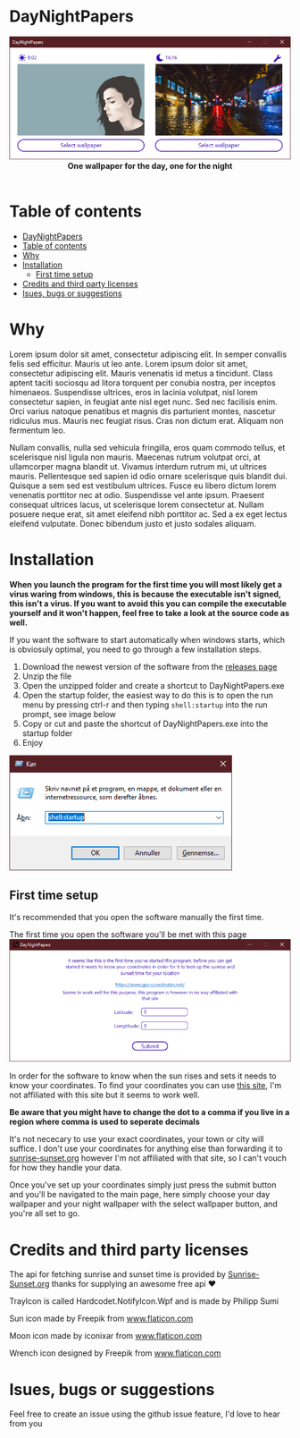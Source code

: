 # DayNightPapers 

<p align="center">
  <img src="https://github.com/nikolajlauridsen/DayNightPapers/blob/master/ReadmeImages/Screenshot.PNG?raw=true">
  <br>
  <b>One wallpaper for the day, one for the night</b><br>
  <br>
</p>

# Table of contents
- [DayNightPapers](#daynightpapers)
- [Table of contents](#table-of-contents)
- [Why](#why)
- [Installation](#installation)
  - [First time setup](#first-time-setup)
- [Credits and third party licenses](#credits-and-third-party-licenses)
- [Isues, bugs or suggestions](#isues-bugs-or-suggestions)



# Why

Lorem ipsum dolor sit amet, consectetur adipiscing elit. In semper convallis felis sed efficitur. Mauris ut leo ante. Lorem ipsum dolor sit amet, consectetur adipiscing elit. Mauris venenatis id metus a tincidunt. Class aptent taciti sociosqu ad litora torquent per conubia nostra, per inceptos himenaeos. Suspendisse ultrices, eros in lacinia volutpat, nisl lorem consectetur sapien, in feugiat ante nisl eget nunc. Sed nec facilisis enim. Orci varius natoque penatibus et magnis dis parturient montes, nascetur ridiculus mus. Mauris nec feugiat risus. Cras non dictum erat. Aliquam non fermentum leo.

Nullam convallis, nulla sed vehicula fringilla, eros quam commodo tellus, et scelerisque nisl ligula non mauris. Maecenas rutrum volutpat orci, at ullamcorper magna blandit ut. Vivamus interdum rutrum mi, ut ultrices mauris. Pellentesque sed sapien id odio ornare scelerisque quis blandit dui. Quisque a sem sed est vestibulum ultrices. Fusce eu libero dictum lorem venenatis porttitor nec at odio. Suspendisse vel ante ipsum. Praesent consequat ultrices lacus, ut scelerisque lorem consectetur at. Nullam posuere neque erat, sit amet eleifend nibh porttitor ac. Sed a ex eget lectus eleifend vulputate. Donec bibendum justo et justo sodales aliquam.

# Installation

**When you launch the program for the first time you will most likely get a virus waring from windows, this is because the executable isn't signed, this isn't a virus. If you want to avoid this you can compile the executable yourself and it won't happen, feel free to take a look at the source code as well.**

If you want the software to start automatically when windows starts, which is obviosuly optimal, you need to go through a few installation steps.

1. Download the newest version of the software from the [releases page](https://github.com/nikolajlauridsen/DayNightPapers/releases)
2. Unzip the file
3. Open the unzipped folder and create a shortcut to DayNightPapers.exe
4. Open the startup folder, the easiest way to do this is to open the run menu by pressing ctrl-r and then typing ```shell:startup``` into the run prompt, see image below
5. Copy or cut and paste the shortcut of DayNightPapers.exe into the startup folder
6. Enjoy

![Run prompt](https://github.com/nikolajlauridsen/DayNightPapers/blob/master/ReadmeImages/run_prompt.PNG?raw=true)

## First time setup

It's recommended that you open the software manually the first time. 

The first time you open the software you'll be met with this page
![Setup page](https://github.com/nikolajlauridsen/DayNightPapers/blob/master/ReadmeImages/setup_page.PNG?raw=true)

In order for the software to know when the sun rises and sets it needs to know your coordinates. To find your coordinates you can use [this site](https://www.gps-coordinates.net/), I'm not affiliated with this site but it seems to work well. 

**Be aware that you might have to change the dot to a comma if you live in a region where comma is used to seperate decimals**

It's not nececary to use your exact coordinates, your town or city will suffice. I don't use your coordinates for anything else than forwarding it to [sunrise-sunset.org](https://sunrise-sunset.org) however I'm not affiliated with that site, so I can't vouch for how they handle your data. 

Once you've set up your coordinates simply just press the submit button and you'll be navigated to the main page, here simply choose your day wallpaper and your night wallpaper with the select wallpaper button, and you're all set to go.

# Credits and third party licenses

The api for fetching sunrise and sunset time is provided by [Sunrise-Sunset.org](https://sunrise-sunset.org) thanks for supplying an awesome free api :heart:  

TrayIcon is called Hardcodet.NotifyIcon.Wpf and is made by Philipp Sumi

Sun icon made by Freepik from www.flaticon.com

Moon icon made by iconixar from www.flaticon.com

Wrench icon designed by Freepik from www.flaticon.com

# Isues, bugs or suggestions 
Feel free to create an issue using the github issue feature, I'd love to hear from you
